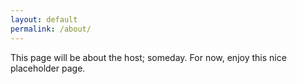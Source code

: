 ```yaml
---
layout: default
permalink: /about/
---
```


This page will be about the host; someday. For now, enjoy this nice placeholder page.
